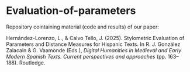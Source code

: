 # Evaluation-of-parameters

Repository cointaining material (code and results) of our paper:

Hernández-Lorenzo, L., & Calvo Tello, J. (2025). Stylometric Evaluation of Parameters and Distance Measures for Hispanic Texts. In R. J. González Zalacain & G. Vaamonde (Eds.), <i>Digital Humanities in Medieval and Early Modern Spanish Texts. Current perspectives and approaches</i> (pp. 163–188). Routledge.
